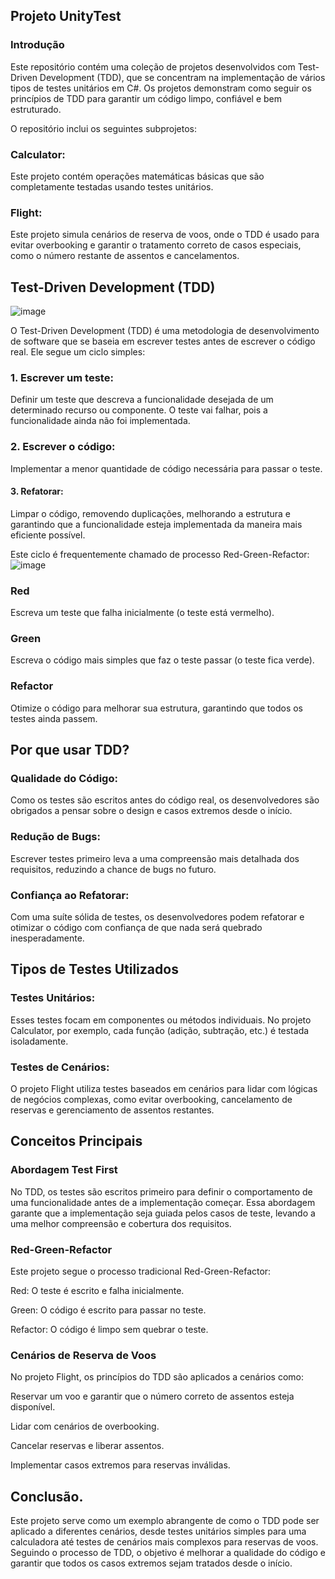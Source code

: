 ## Projeto UnityTest
### Introdução 

Este repositório contém uma coleção de projetos desenvolvidos com Test-Driven Development (TDD), que se concentram na implementação de vários tipos de testes unitários em C#. Os projetos demonstram como seguir os princípios de TDD para garantir um código limpo, confiável e bem estruturado.

O repositório inclui os seguintes subprojetos:
### Calculator: 

Este projeto contém operações matemáticas básicas que são completamente testadas usando testes unitários.

### Flight:

Este projeto simula cenários de reserva de voos, onde o TDD é usado para evitar overbooking e garantir o tratamento correto de casos especiais, como o número restante de assentos e cancelamentos.

## Test-Driven Development (TDD)
![image](https://github.com/user-attachments/assets/7f65f715-7950-4df8-b277-57e7d25efcd9)

O Test-Driven Development (TDD) é uma metodologia de desenvolvimento de software que se baseia em escrever testes antes de escrever o código real. Ele segue um ciclo simples:

### 1. Escrever um teste:

Definir um teste que descreva a funcionalidade desejada de um determinado recurso ou componente. O teste vai falhar, pois a funcionalidade ainda não foi implementada.

### 2. Escrever o código:

Implementar a menor quantidade de código necessária para passar o teste.

#### 3. Refatorar:

Limpar o código, removendo duplicações, melhorando a estrutura e garantindo que a funcionalidade esteja implementada da maneira mais eficiente possível.

Este ciclo é frequentemente chamado de processo Red-Green-Refactor:
![image](https://github.com/user-attachments/assets/674ecaf4-d901-432e-bc2e-fef41129939e)

### Red

 Escreva um teste que falha inicialmente (o teste está vermelho).

 ### Green 

Escreva o código mais simples que faz o teste passar (o teste fica verde).

### Refactor

Otimize o código para melhorar sua estrutura, garantindo que todos os testes ainda passem.

## Por que usar TDD? 
### Qualidade do Código:
Como os testes são escritos antes do código real, os desenvolvedores são obrigados a pensar sobre o design e casos extremos desde o início.
### Redução de Bugs:
Escrever testes primeiro leva a uma compreensão mais detalhada dos requisitos, reduzindo a chance de bugs no futuro.
### Confiança ao Refatorar: 
Com uma suíte sólida de testes, os desenvolvedores podem refatorar e otimizar o código com confiança de que nada será quebrado inesperadamente.
## Tipos de Testes Utilizados
### Testes Unitários:
Esses testes focam em componentes ou métodos individuais. No projeto Calculator, por exemplo, cada função (adição, subtração, etc.) é testada isoladamente.
### Testes de Cenários: 
O projeto Flight utiliza testes baseados em cenários para lidar com lógicas de negócios complexas, como evitar overbooking, cancelamento de reservas e gerenciamento de assentos restantes.

## Conceitos Principais
### Abordagem Test First
No TDD, os testes são escritos primeiro para definir o comportamento de uma funcionalidade antes de a implementação começar. Essa abordagem garante que a implementação seja guiada pelos casos de teste, levando a uma melhor compreensão e cobertura dos requisitos.
### Red-Green-Refactor
Este projeto segue o processo tradicional Red-Green-Refactor:

Red: O teste é escrito e falha inicialmente.

Green: O código é escrito para passar no teste.

Refactor: O código é limpo sem quebrar o teste.
### Cenários de Reserva de Voos
No projeto Flight, os princípios do TDD são aplicados a cenários como:

Reservar um voo e garantir que o número correto de assentos esteja disponível.

Lidar com cenários de overbooking.

Cancelar reservas e liberar assentos.

Implementar casos extremos para reservas inválidas.

## Conclusão.
Este projeto serve como um exemplo abrangente de como o TDD pode ser aplicado a diferentes cenários, desde testes unitários simples para uma calculadora até testes de cenários mais complexos para reservas de voos. Seguindo o processo de TDD, o objetivo é melhorar a qualidade do código e garantir que todos os casos extremos sejam tratados desde o início.


